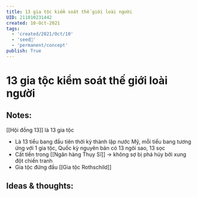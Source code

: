 ```yaml
---
title: 13 gia tộc kiểm soát thế giới loài người
UID: 211010231442
created: 10-Oct-2021
tags:
  - 'created/2021/Oct/10'
  - 'seed🥜'
  - 'permanent/concept'
publish: True
---
```

# 13 gia tộc kiểm soát thế giới loài người

## Notes:
[[Hội đồng 13]] là 13 gia tộc

- Là 13 tiểu bang đầu tiên thời kỳ thành lập nước Mỹ, mỗi tiểu bang tương ứng với 1 gia tộc, Quốc kỳ nguyên bản có 13 ngôi sao, 13 sọc
- Cất tiền trong [[Ngân hàng Thụy Sĩ]] -> không sợ bị phá hủy bởi xung đột chiến tranh
- Gia tộc đứng đầu [[Gia tộc Rothschild]]
	

## Ideas & thoughts:
